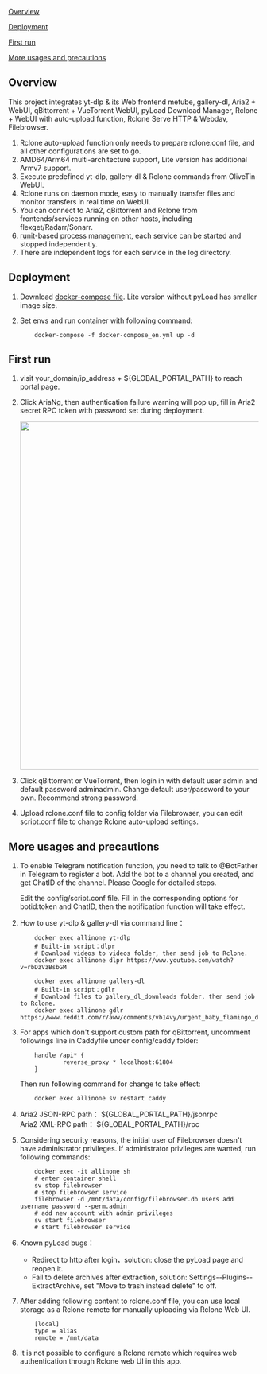 [Overview](#Overview)

[Deployment](#Deployment)

[First run](#first)

[More usages and precautions](#more)  

## <a id="Overview"></a>Overview

This project integrates yt-dlp & its Web frontend metube, gallery-dl, Aria2 + WebUI, qBittorrent + VueTorrent WebUI, pyLoad Download Manager, Rclone + WebUI with auto-upload function, Rclone Serve HTTP & Webdav, Filebrowser.

 1. Rclone auto-upload function only needs to prepare rclone.conf file, and all other configurations are set to go.
 2. AMD64/Arm64 multi-architecture support, Lite version has additional Armv7 support.
 3. Execute predefined yt-dlp, gallery-dl & Rclone commands from OliveTin WebUI.
 4. Rclone runs on daemon mode, easy to manually transfer files and monitor transfers in real time on WebUI.
 5. You can connect to Aria2, qBittorrent and Rclone from frontends/services running on other hosts, including flexget/Radarr/Sonarr.
 6. [runit](http://smarden.org/runit/index.html)-based process management, each service can be started and stopped independently.
 7. There are independent logs for each service in the log directory.

## <a id="Deployment"></a>Deployment

 1. Download [docker-compose file](https://github.com/wy580477/Leech-AIO-APP-EX/blob/docker/docker-compose_en.yml). Lite version without pyLoad has smaller image size.
 2. Set envs and run container with following command:

            docker-compose -f docker-compose_en.yml up -d

## <a id="first"></a>First run

   1. visit your_domain/ip_address + \${GLOBAL_PORTAL_PATH} to reach portal page.
   2. Click AriaNg, then authentication failure warning will pop up, fill in Aria2 secret RPC token with password set during deployment.  

         <img src="https://user-images.githubusercontent.com/98247050/165651080-b1b79ba6-7cc0-4c7c-b65b-fbc4256f59f9.png"  width="700"/>

   3. Click qBittorrent or VueTorrent, then login in with default user admin and default password adminadmin. Change default user/password to your own. Recommend strong password.
   4. Upload rclone.conf file to config folder via Filebrowser, you can edit script.conf file to change Rclone auto-upload settings.

## <a id="more"></a>More usages and precautions
 
 1. To enable Telegram notification function, you need to talk to @BotFather in Telegram to register a bot. Add the bot to a channel you created, and get ChatID of the channel. Please Google for detailed steps.
 
    Edit the config/script.conf file. Fill in the corresponding options for botid:token and ChatID, then the notification function will take effect.

 2. How to use yt-dlp & gallery-dl via command line：  


            docker exec allinone yt-dlp
            # Built-in script：dlpr
            # Download videos to videos folder, then send job to Rclone.
            docker exec allinone dlpr https://www.youtube.com/watch?v=rbDzVzBsbGM

            docker exec allinone gallery-dl
            # Built-in script：gdlr
            # Download files to gallery_dl_downloads folder, then send job to Rclone.
            docker exec allinone gdlr https://www.reddit.com/r/aww/comments/vb14vy/urgent_baby_flamingo_doing_flamingo_leg/

 3. For apps which don't support custom path for qBittorrent, uncomment followings line in Caddyfile under config/caddy folder:


            handle /api* {       
                    reverse_proxy * localhost:61804
            }

    Then run following command for change to take effect:


            docker exec allinone sv restart caddy

 4. Aria2 JSON-RPC path： \${GLOBAL_PORTAL_PATH}/jsonrpc      
    Aria2 XML-RPC path： \${GLOBAL_PORTAL_PATH}/rpc
 5. Considering security reasons, the initial user of Filebrowser doesn't have administrator privileges. If administrator privileges are wanted, run following commands:  


            docker exec -it allinone sh
            # enter container shell
            sv stop filebrowser
            # stop filebrowser service
            filebrowser -d /mnt/data/config/filebrowser.db users add username password --perm.admin
            # add new account with admin privileges
            sv start filebrowser
            # start filebrowser service

 6. Known pyLoad bugs：
    - Redirect to http after login，solution: close the pyLoad page and reopen it.
    - Fail to delete archives after extraction, solution: Settings--Plugins--ExtractArchive, set "Move to trash instead delete" to off.
 7. After adding following content to rclone.conf file, you can use local storage as a Rclone remote for manually uploading via Rclone Web UI.


            [local]
            type = alias
            remote = /mnt/data


 8. It is not possible to configure a Rclone remote which requires web authentication through Rclone web UI in this app.
